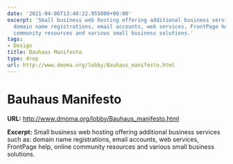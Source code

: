 ```yaml
---
date: '2021-04-06T13:40:22.955000+00:00'
excerpt: 'Small business web hosting offering additional business services such as:
  domain name registrations, email accounts, web services, FrontPage help, online
  community resources and various small business solutions.'
tags:
- Design
title: Bauhaus Manifesto
type: drop
url: http://www.dmoma.org/lobby/Bauhaus_manifesto.html
---
```


# Bauhaus Manifesto

**URL:** http://www.dmoma.org/lobby/Bauhaus_manifesto.html

**Excerpt:** Small business web hosting offering additional business services such as: domain name registrations, email accounts, web services, FrontPage help, online community resources and various small business solutions.
